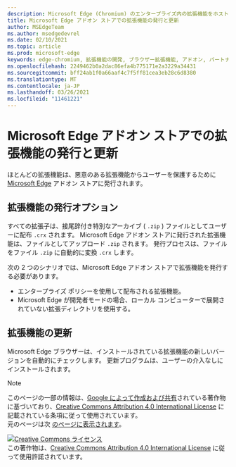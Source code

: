 ```yaml
---
description: Microsoft Edge (Chromium) のエンタープライズ内の拡張機能をホストおよび発行します。
title: Microsoft Edge アドオン ストアでの拡張機能の発行と更新
author: MSEdgeTeam
ms.author: msedgedevrel
ms.date: 02/10/2021
ms.topic: article
ms.prod: microsoft-edge
keywords: edge-chromium, 拡張機能の開発, ブラウザー拡張機能, アドオン, パートナー センター, 開発者
ms.openlocfilehash: 2249462b0a2dac86efa4b775171e2a3229a34431
ms.sourcegitcommit: bff24ab1f0a66aaf4c7f5ff81cea3eb28c6d8380
ms.translationtype: MT
ms.contentlocale: ja-JP
ms.lasthandoff: 03/26/2021
ms.locfileid: "11461221"
---
```

# <a name="publish-and-update-extensions-in-the-microsoft-edge-add-ons-store"></a>Microsoft Edge アドオン ストアでの拡張機能の発行と更新  

ほとんどの拡張機能は、悪意のある拡張機能からユーザーを保護するために [Microsoft Edge][MicrosoftMicrosoftedgeInsiderAddonsEdgeextensions] アドオン ストアに発行されます。  

## <a name="publish-options-for-extensions"></a>拡張機能の発行オプション  

すべての拡張子は、接尾辞付き特別なアーカイブ \( `.zip` \) ファイルとしてユーザーに配布 `.crx` されます。  Microsoft Edge アドオン ストアに発行された拡張機能は、ファイルとしてアップロード `.zip` されます。  発行プロセスは、ファイルをファイル `.zip` に自動的に変換 `.crx` します。  

次の 2 つのシナリオでは、Microsoft Edge アドオン ストアで拡張機能を発行する必要があります。  

*   エンタープライズ ポリシーを使用して配布される拡張機能。  
*   Microsoft Edge が開発者モードの場合、ローカル コンピューターで展開されていない拡張ディレクトリを使用する。  

## <a name="updates-to-extensions"></a>拡張機能の更新

Microsoft Edge ブラウザーは、インストールされている拡張機能の新しいバージョンを自動的にチェックします。 更新プログラムは、ユーザーの介入なしにインストールされます。  


<!-- image links -->

<!-- links -->  

[MicrosoftMicrosoftedgeInsiderAddonsEdgeextensions]: https://microsoftedge.microsoft.com/insider-addons/category/EdgeExtensions "拡張機能 - Microsoft Edge Insider アドオン |Microsoft"  

> [!NOTE]
> このページの一部の情報は、[Google によって作成および共有][GoogleSitePolicies]されている著作物に基づいており、[Creative Commons Attribution 4.0 International License][CCA4IL] に記載されている条項に従って使用されています。  
> 元のページは次 [のページに表示されます](https://developer.chrome.com/extensions/hosting)。  

[![Creative Commons ライセンス][CCby4Image]][CCA4IL]  
この著作物は、[Creative Commons Attribution 4.0 International License][CCA4IL] に従って使用許諾されています。  

[CCA4IL]: https://creativecommons.org/licenses/by/4.0  
[CCby4Image]: https://i.creativecommons.org/l/by/4.0/88x31.png  
[GoogleSitePolicies]: https://developers.google.com/terms/site-policies  
